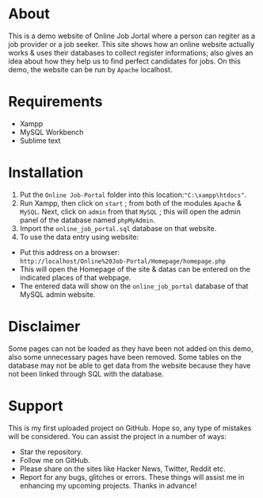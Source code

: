 # About 
This is a demo website of Online Job Jortal where a person can regiter as a job provider or a job seeker. This site shows how an online website actually works & uses their databases to collect register informations; also gives an idea about how they help us to find perfect candidates for jobs. On this demo, the website can be run by `Apache` localhost.
# Requirements
- Xampp<br />
-	MySQL Workbench<br />
-	Sublime text
# Installation
1. Put the `Online Job-Portal` folder into this location:`"C:\xampp\htdocs"`.
2. Run Xampp, then click on `start` ; from both of the modules `Apache` & `MySQL`. Next, click on `admin` from that `MySQL` ; this will open the admin panel of the database named `phpMyAdmin`.
3. Import the `online_job_portal.sql` database on that website.
4. To use the data entry using website:
- Put this address on a browser:<br />
`http://localhost/Online%20Job-Portal/Homepage/homepage.php`
- This will open the Homepage of the site & datas can be entered on the indicated places of that webpage.
- The entered data will show on the `online_job_portal` database of that MySQL admin website.
# Disclaimer
Some pages can not be loaded as they have been not added on this demo, also some unnecessary pages have been removed. Some tables on the database may not be able to get data from the website because they have not been linked through SQL with the database.
# Support
This is my first uploaded project on GitHub. Hope so, any type of mistakes will be considered.
You can assist the project in a number of ways:
- Star the repository.
- Follow me on GitHub.
- Please share on the sites like Hacker News, Twitter, Reddit etc.
- Report for any bugs, glitches or errors. 
 These things will assist me in enhancing my upcoming projects. Thanks in advance!


